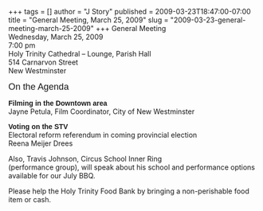 +++
tags = []
author = "J Story"
published = 2009-03-23T18:47:00-07:00
title = "General Meeting, March 25, 2009"
slug = "2009-03-23-general-meeting-march-25-2009"
+++
General Meeting  
Wednesday, March 25, 2009  
7:00 pm  
Holy Trinity Cathedral – Lounge, Parish Hall  
514 Carnarvon Street  
New Westminster  
  
  
<span style="font-family: arial;font-size:130%;">On the Agenda</span>  
  
<span style="font-weight: bold; font-family: arial;">Filming in the
Downtown area</span>  
Jayne Petula, Film Coordinator, City of New Westminster  
  
<span style="font-weight: bold; font-family: arial;">Voting on the
STV</span>  
Electoral reform referendum in coming provincial election  
Reena Meijer Drees  
  
Also, Travis Johnson, Circus School Inner Ring  
(performance group), will speak about his school and performance options
available for our July BBQ.  
  
Please help the Holy Trinity Food Bank by bringing a non-perishable food
item or cash.
